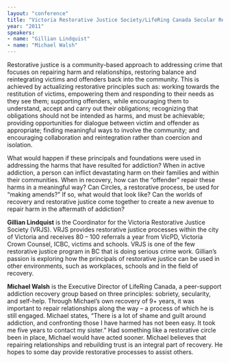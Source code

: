 ```yaml
---
layout: "conference"
title: "Victoria Restorative Justice Society/LifeRing Canada Secular Recovery"
year: "2011"
speakers:
- name: "Gillian Lindquist"
- name: "Michael Walsh"
---
```



Restorative justice is a community-based approach to addressing crime that
focuses on repairing harm and relationships, restoring balance and
reintegrating victims and offenders back into the community. This is achieved
by actualizing restorative principles such as: working towards the restitution
of victims, empowering them and responding to their needs as they see them;
supporting offenders, while encouraging them to understand, accept and carry
out their obligations; recognizing that obligations should not be intended as
harms, and must be achievable; providing opportunities for dialogue between
victim and offender as appropriate; finding meaningful ways to involve the
community; and encouraging collaboration and reintegration rather than
coercion and isolation.

What would happen if these principals and foundations were used in addressing
the harms that have resulted for addiction? When in active addiction, a person
can inflict devastating harm on their families and within their communities.
When in recovery, how can the “offender” repair these harms in a meaningful
way? Can Circles, a restorative process, be used for “making amends?” If so,
what would that look like? Can the worlds of recovery and restorative justice
come together to create a new avenue to repair harm in the aftermath of
addiction?

**Gillian Lindquist** is the Coordinator for the Victoria Restorative Justice
Society (VRJS). VRJS provides restorative justice processes within the city of
Victoria and receives 80 – 100 referrals a year from VicPD, Victoria Crown
Counsel, ICBC, victims and schools. VRJS is one of the few restorative justice
program in BC that is doing serious crime work. Gillian’s passion is exploring
how the principals of restorative justice can be used in other environments,
such as workplaces, schools and in the field of recovery.

**Michael Walsh** is the Executive Director of LifeRing Canada, a peer-support
addiction recovery group based on three principles: sobriety, secularity, and
self-help. Through Michael’s own recovery of 9+ years, it was important to
repair relationships along the way – a process of which he is still engaged.
Michael states, “There is a lot of shame and guilt around addiction, and
confronting those I have harmed has not been easy. It took me five years to
contact my sister.” Had something like a restorative circle been in place,
Michael would have acted sooner. Michael believes that repairing relationships
and rebuilding trust is an integral part of recovery. He hopes to some day
provide restorative processes to assist others.


[//]: # (Retrieved from https://web.archive.org/web/20210413201442/https://www.ideawave.ca/2011-conference/victoria-restorative-justice-societylifering-canada-secular-recovery)